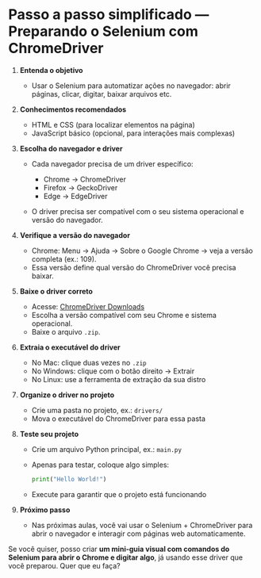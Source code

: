 # Passo a passo simplificado — Preparando o Selenium com ChromeDriver

1. **Entenda o objetivo**

   * Usar o Selenium para automatizar ações no navegador: abrir páginas, clicar, digitar, baixar arquivos etc.

2. **Conhecimentos recomendados**

   * HTML e CSS (para localizar elementos na página)
   * JavaScript básico (opcional, para interações mais complexas)

3. **Escolha do navegador e driver**

   * Cada navegador precisa de um driver específico:

     * Chrome → ChromeDriver
     * Firefox → GeckoDriver
     * Edge → EdgeDriver
   * O driver precisa ser compatível com o seu sistema operacional e versão do navegador.

4. **Verifique a versão do navegador**

   * Chrome: Menu → Ajuda → Sobre o Google Chrome → veja a versão completa (ex.: 109).
   * Essa versão define qual versão do ChromeDriver você precisa baixar.

5. **Baixe o driver correto**

   * Acesse: [ChromeDriver Downloads](https://chromedriver.chromium.org/downloads)
   * Escolha a versão compatível com seu Chrome e sistema operacional.
   * Baixe o arquivo `.zip`.

6. **Extraia o executável do driver**

   * No Mac: clique duas vezes no `.zip`
   * No Windows: clique com o botão direito → Extrair
   * No Linux: use a ferramenta de extração da sua distro

7. **Organize o driver no projeto**

   * Crie uma pasta no projeto, ex.: `drivers/`
   * Mova o executável do ChromeDriver para essa pasta

8. **Teste seu projeto**

   * Crie um arquivo Python principal, ex.: `main.py`
   * Apenas para testar, coloque algo simples:

     ```python
     print("Hello World!")
     ```
   * Execute para garantir que o projeto está funcionando

9. **Próximo passo**

   * Nas próximas aulas, você vai usar o Selenium + ChromeDriver para abrir o navegador e interagir com páginas web automaticamente.

Se você quiser, posso criar **um mini-guia visual com comandos do Selenium para abrir o Chrome e digitar algo**, já usando esse driver que você preparou. Quer que eu faça?
